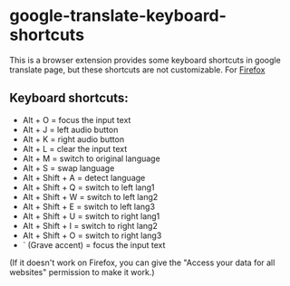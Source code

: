 # google-translate-keyboard-shortcuts
This is a browser extension provides some keyboard shortcuts in google translate page, but these shortcuts are not customizable.
For [Firefox](https://addons.mozilla.org/zh-TW/firefox/addon/google-translate-shortcuts/)

## Keyboard shortcuts:
* Alt + O = focus the input text
* Alt + J = left audio button
* Alt + K = right audio button
* Alt + L = clear the input text
* Alt + M = switch to original language
* Alt + S = swap language
* Alt + Shift + A = detect language
* Alt + Shift + Q = switch to left lang1
* Alt + Shift + W = switch to left lang2
* Alt + Shift + E = switch to left lang3
* Alt + Shift + U = switch to right lang1
* Alt + Shift + I = switch to right lang2
* Alt + Shift + O = switch to right lang3
* ` (Grave accent) = focus the input text

(If it doesn't work on Firefox, you can give the "Access your data for all websites" permission to make it work.)
